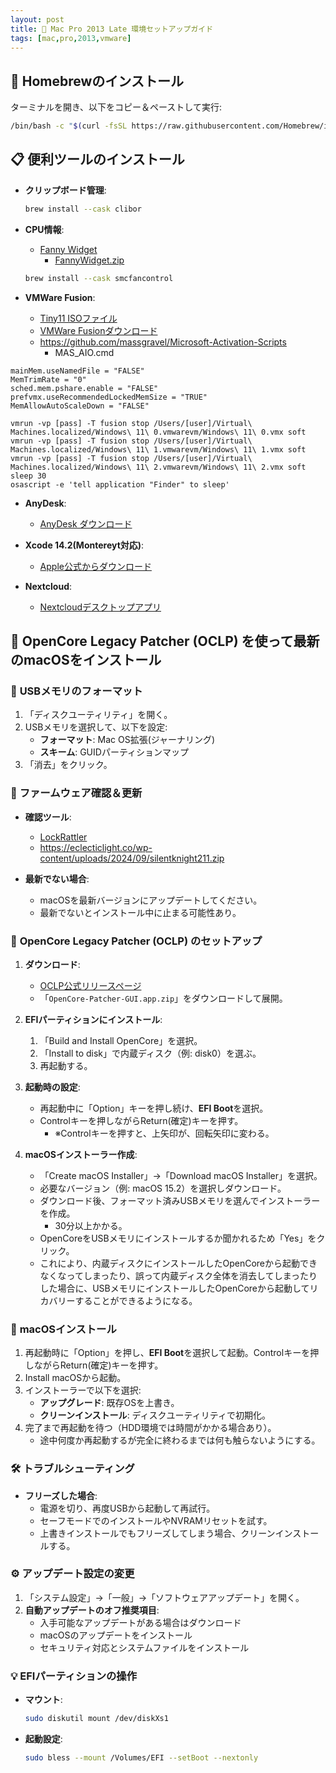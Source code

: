 ```yaml
---
layout: post
title: 🍎 Mac Pro 2013 Late 環境セットアップガイド
tags: [mac,pro,2013,vmware]
---
```


## 🍺 **Homebrewのインストール**
ターミナルを開き、以下をコピー＆ペーストして実行:
   ```bash
   /bin/bash -c "$(curl -fsSL https://raw.githubusercontent.com/Homebrew/install/HEAD/install.sh)"
   ```

## 📋 **便利ツールのインストール**

- **クリップボード管理**:
  ```bash
  brew install --cask clibor
  ```

- **CPU情報**:
  - [Fanny Widget](https://www.fannywidget.com/)
    - [FannyWidget.zip](https://fannywidget.com/FannyWidget.zip)
  ```bash
  brew install --cask smcfancontrol
  ```

- **VMWare Fusion**:
  - [Tiny11 ISOファイル](https://archive.org/download/tiny11-2409/tiny11%2024H2%20AMD64.iso)
  - [VMWare Fusionダウンロード](https://support.broadcom.com/group/ecx/productdownloads?subfamily=VMware+Fusion)
  - https://github.com/massgravel/Microsoft-Activation-Scripts
    - MAS_AIO.cmd

```
mainMem.useNamedFile = "FALSE"
MemTrimRate = "0"
sched.mem.pshare.enable = "FALSE"
prefvmx.useRecommendedLockedMemSize = "TRUE"
MemAllowAutoScaleDown = "FALSE"
```

```
vmrun -vp [pass] -T fusion stop /Users/[user]/Virtual\ Machines.localized/Windows\ 11\ 0.vmwarevm/Windows\ 11\ 0.vmx soft
vmrun -vp [pass] -T fusion stop /Users/[user]/Virtual\ Machines.localized/Windows\ 11\ 1.vmwarevm/Windows\ 11\ 1.vmx soft
vmrun -vp [pass] -T fusion stop /Users/[user]/Virtual\ Machines.localized/Windows\ 11\ 2.vmwarevm/Windows\ 11\ 2.vmx soft
sleep 30
osascript -e 'tell application "Finder" to sleep'
```

- **AnyDesk**:
  - [AnyDesk ダウンロード](https://anydesk.com/ja/downloads/)

- **Xcode 14.2(Montereyt対応)**:
  - [Apple公式からダウンロード](https://developer.apple.com/download/all/?q=xcode)  

- **Nextcloud**:
  - [Nextcloudデスクトップアプリ](https://nextcloud.com/install/#desktop-files)

## 🍎 **OpenCore Legacy Patcher (OCLP) を使って最新のmacOSをインストール**
### 💽 **USBメモリのフォーマット**
1. 「ディスクユーティリティ」を開く。
2. USBメモリを選択して、以下を設定:
   - **フォーマット**: Mac OS拡張(ジャーナリング)
   - **スキーム**: GUIDパーティションマップ
3. 「消去」をクリック。

### 🔄 **ファームウェア確認＆更新**
- **確認ツール**:
  - [LockRattler](https://eclecticlight.co/lockrattler-systhist/)
  - https://eclecticlight.co/wp-content/uploads/2024/09/silentknight211.zip

- **最新でない場合**:
  - macOSを最新バージョンにアップデートしてください。
  - 最新でないとインストール中に止まる可能性あり。

### 🍎 **OpenCore Legacy Patcher (OCLP) のセットアップ**
1. **ダウンロード**:
   - [OCLP公式リリースページ](https://github.com/dortania/OpenCore-Legacy-Patcher/releases)
   - 「`OpenCore-Patcher-GUI.app.zip`」をダウンロードして展開。

2. **EFIパーティションにインストール**:
   1. 「Build and Install OpenCore」を選択。
   2. 「Install to disk」で内蔵ディスク（例: disk0）を選ぶ。
   3. 再起動する。

3. **起動時の設定**:
   - 再起動中に「Option」キーを押し続け、**EFI Boot**を選択。
   - Controlキーを押しながらReturn(確定)キーを押す。
     - ※Controlキーを押すと、上矢印が、回転矢印に変わる。

4. **macOSインストーラー作成**:
   - 「Create macOS Installer」→「Download macOS Installer」を選択。
   - 必要なバージョン（例: macOS 15.2）を選択しダウンロード。
   - ダウンロード後、フォーマット済みUSBメモリを選んでインストーラーを作成。
     - 30分以上かかる。
   -  OpenCoreをUSBメモリにインストールするか聞かれるため「Yes」をクリック。
     - これにより、内蔵ディスクにインストールしたOpenCoreから起動できなくなってしまったり、誤って内蔵ディスク全体を消去してしまったりした場合に、USBメモリにインストールしたOpenCoreから起動してリカバリーすることができるようになる。

### 🚀 **macOSインストール**
1. 再起動時に「Option」を押し、**EFI Boot**を選択して起動。Controlキーを押しながらReturn(確定)キーを押す。
2. Install macOSから起動。
3. インストーラーで以下を選択:
   - **アップグレード**: 既存OSを上書き。
   - **クリーンインストール**: ディスクユーティリティで初期化。
4. 完了まで再起動を待つ（HDD環境では時間がかかる場合あり）。
   - 途中何度か再起動するが完全に終わるまでは何も触らないようにする。

### 🛠️ **トラブルシューティング**
- **フリーズした場合**:
  - 電源を切り、再度USBから起動して再試行。
  - セーフモードでのインストールやNVRAMリセットを試す。
  - 上書きインストールでもフリーズしてしまう場合、クリーンインストールする。

### ⚙️ **アップデート設定の変更**
1. 「システム設定」→「一般」→「ソフトウェアアップデート」を開く。
2. **自動アップデートのオフ推奨項目**:
   - 入手可能なアップデートがある場合はダウンロード
   - macOSのアップデートをインストール
   - セキュリティ対応とシステムファイルをインストール

### 💡 **EFIパーティションの操作**
- **マウント**:
  ```bash
  sudo diskutil mount /dev/diskXs1
  ```

- **起動設定**:
  ```bash
  sudo bless --mount /Volumes/EFI --setBoot --nextonly
  ```
